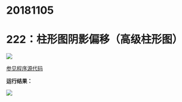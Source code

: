 # 20181105

# 222：柱形图阴影偏移（高级柱形图）

<img src="http://image.renkaigis.com/keepcoding/2018110501.png">

<a href="https://github.com/renkaigis/KeepCoding/tree/master/2018/11/05" target="_blank">参见程序源代码</a>

**运行结果：**

<img src="http://image.renkaigis.com/keepcoding/2018110502.png">